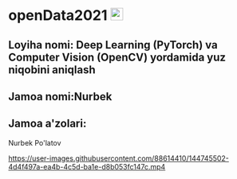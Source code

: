 # openData2021  <img src="https://github.com/souvikguria98/souvikguria98/blob/master/Hi.gif" width="25"></h2>
## Loyiha nomi: Deep Learning (PyTorch) va Computer Vision (OpenCV) yordamida yuz niqobini aniqlash

## Jamoa nomi:Nurbek

## Jamoa a'zolari:
   Nurbek Po'latov
   
   https://user-images.githubusercontent.com/88614410/144745502-4d4f497a-ea4b-4c5d-ba1e-d8b053fc147c.mp4
   
  



